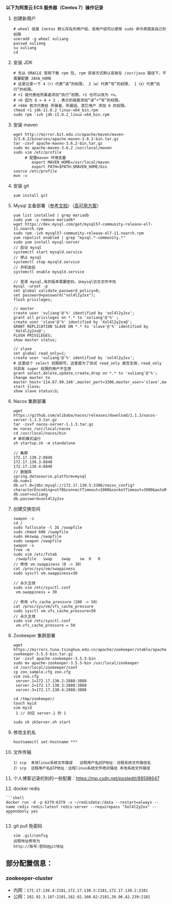 **以下为阿里云 ECS 服务器（Centos 7）操作记录**

1. 创建新用户

   ```shell
   # wheel 组是 Centos 默认存在的用户组，该用户组可以使用 sudo 命令来提高自己的权限
   useradd -g wheel xuliang
   passwd xuliang
   su xuliang
   cd 
   ```
   
2. 安装 JDK

   ```shell
   # 先从 ORACLE 官网下载 rpm 包, rpm 安装方式默认安装在 /usr/java 路径下，不需要配置 JAVA_HOME
   # 这里记录一下 4（r）代表“读”的权限， 2（w）代表“写”的权限， 1（x）代表“执行”的权限。
   # +1 就代表给所属者添加“执行”权限，+1 也可以改为 +x。
   # +6 因为 6 = 4 + 2 ，表示的就是添加“读”+“写”的权限。
   # +666 依次代表给 所属者、所属组、其它用户 添加 6 的权限。
   chmod +1 jdk-11.0.2_linux-x64_bin.rpm 
   sudo rpm -ivh jdk-11.0.2_linux-x64_bin.rpm 
   ```

3. 安装 maven

   ```shell
   wget http://mirror.bit.edu.cn/apache/maven/maven-3/3.6.2/binaries/apache-maven-3.6.2-bin.tar.gz
   tar -zxvf apache-maven-3.6.2-bin.tar.gz
   sudo mv apache-maven-3.6.2 /usr/local/maven
   sudo vim /etc/profile 
   		# 配置maven 环境变量
           export MAVEN_HOME=/usr/local/maven
           export PATH=$PATH:$MAVEN_HOME/bin
   source /etc/profile
   mvn -v
   ```

4. 安装 git

   ```shell
   yum install git
   ```

5. Mysql 主备部署（[参考文档](https://www.cnblogs.com/lenve/p/10855172.html)）（[高可用方案](https://www.cnblogs.com/robbinluobo/p/8294782.html)）

   ```shell
   yum list installed | grep mariadb
   sudo yum -y remove mariadb* 
   wget https://dev.mysql.com/get/mysql57-community-release-el7-11.noarch.rpm
   sudo rpm -ivh mysql57-community-release-el7-11.noarch.rpm
   yum repolist enabled | grep "mysql.*-community.*"
   sudo yum install mysql-server
   // 启动 mysql
   systemctl start mysqld.service
   // 停止 mysql
   systemctl stop mysqld.service 
   // 开机自启
   systemctl enable mysqld.service 
   ```

   ```shell
   // 登录 mysql,有的版本需要密码，从mysql日志文件中找
   mysql -uroot -p 
   set global validate_password_policy=0;
   set password=password("xol4l2y2xx");     
   flush privileges;
   
   // master
   create user 'xuliang'@'%' identified by 'xol4l2y2xx';
   grant all privileges on *.* to 'xuliang'@'%' ;
   create user 'slave'@'%' identified by 'Xol4l2y2xx@';
   GRANT REPLICATION SLAVE ON *.* to 'slave'@'%' identified by 'Xol4l2y2xx@';
   FLUSH PRIVILEGES;
   show master status;
   
   // slave
   set global read_only=1;  
   create user 'xuliang'@'%' identified by 'xol4l2y2xx';
   # 这里给个 select 权限即可，这里是为了测试 read_only 是否生效，read_only 对具有 super 权限的用户不生效
   grant select,delete,update,create,drop on *.* to 'xuliang'@'%';
   change master to master_host='114.67.99.146',master_port=3306,master_user='slave',master_password='Xol4l2y2xx@',master_log_file='binlog.000001',master_log_pos=154;
   start slave;
   show slave status\G;
   ```

6. Nacos 集群部署

   ```shell
   wget https://github.com/alibaba/nacos/releases/download/1.1.3/nacos-server-1.1.3.tar.gz
   tar -zxvf nacos-server-1.1.3.tar.gz
   mv nacos /usr/local/nacos
   cd /usr/local/nacos/bin
   # 单机模式运行
   sh startup.sh -m standalone
   
   // 集群
   172.17.130.2:8848
   172.17.130.3:8848
   172.17.130.4:8848
   // 数据库
   spring.datasource.platform=mysql
   db.num=1
   db.url.0=jdbc:mysql://172.17.130.5:3306/nacos_config?characterEncoding=utf8&connectTimeout=1000&socketTimeout=3000&autoReconnect=true
   db.user=xuliang
   db.password=xol4l2y2xx
   ```

7. 创建交换空间

   ```shell
   swapon -s
   cd /
   sudo fallocate -l 2G /swapfile
   sudo chmod 600 /swapfile
   sudo mkswap /swapfile
   sudo swapon /swapfile
   swapon -s
   free -m
   sudo vim /etc/fstab
   	/swapfile   swap    swap    sw  0   0
   // 修改 vm.swappiness（0 -> 30）
   cat /proc/sys/vm/swappiness
   sudo sysctl vm.swappiness=30
   
   // 永久生效
   sudo vim /etc/sysctl.conf
   	vm.swappiness = 30
   	
   // 修改 vfs_cache_pressure（100 -> 50）
   cat /proc/sys/vm/vfs_cache_pressure
   sudo sysctl vm.vfs_cache_pressure=50
   // 永久生效
   sudo vim /etc/sysctl.conf
   	vm.vfs_cache_pressure = 50
   ```


8. Zookeeper 集群部署

   ```shell
   wget https://mirrors.tuna.tsinghua.edu.cn/apache/zookeeper/stable/apache-zookeeper-3.5.5-bin.tar.gz
   tar -zxvf apache-zookeeper-3.5.5-bin
   sudo mv apache-zookeeper-3.5.5-bin /usr/local/zookeeper
   cd /usr/local/zookeeper/conf
   cp zoo_sample.cfg zoo.cfg
   vim zoo.cfg
   	server.1=172.17.130.2:2888:3888
   	server.2=172.17.130.3:2888:3888
   	server.3=172.17.130.4:2888:3888
   	
   cd /tmp/zookeeper/
   touch myid
   vim myid
   	1 // 对应 server.1 的 1
   	
   sudo sh zkServer.sh start
   ```


9. 修改主机名

   ```shell
   hostnamectl set-hostname ***
   ```

10. 文件传输

    ```shell
    1）scp  本地linux系统文件路径   远程用户名@IP地址：远程系统文件路径名
    2）scp  远程用户名@IP地址：远程linux系统文件绝对路径 本地系统文件路径
    ```

11. 个人博客记录的别的一些配置：https://mp.csdn.net/postedit/88598647

12.  docker redis

    ```shell
    docker run -d -p 6379:6379 -v ~/redisdata:/data --restart=always --name redis redis:latest redis-server --requirepass "Xol4l2y2xx" --appendonly yes
    ```

13. git pull 免密码

    ```shell
    vim .git/config
    远程地址修改为
    http://账号:密码@git地址
    ```

    

## 部分配置信息：

### zookeeper-cluster

- 内网：```172.17.130.4:2181,172.17.130.3:2181,172.17.130.2:2181```
- 公网：```182.92.3.187:2181,182.92.160.62:2181,39.96.42.239:2181```
